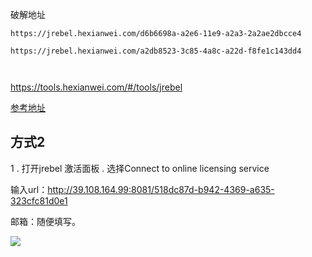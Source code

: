 破解地址

```
https://jrebel.hexianwei.com/d6b6698a-a2e6-11e9-a2a3-2a2ae2dbcce4

https://jrebel.hexianwei.com/a2db8523-3c85-4a8c-a22d-f8fe1c143dd4



```

https://tools.hexianwei.com/#/tools/jrebel

[参考地址](https://www.hexianwei.com/2019/07/10/jrebel%E6%BF%80%E6%B4%BB/)





## 方式2

1 . 打开jrebel 激活面板 . 选择Connect to online licensing service 

输入url：http://39.108.164.99:8081/518dc87d-b942-4369-a635-323cfc81d0e1 

邮箱：随便填写。

![](https://pic.imgdb.cn/item/5e5a63936127cc07135380a0.jpg)

